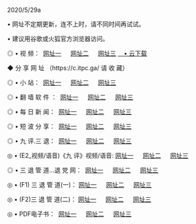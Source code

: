 <p>2020/5/29a
<p>• 网址不定期更新，连不上时，请不同时间再试试。
<p>• 建议用谷歌或火狐官方浏览器访问。
<p>◎ • 视 频： 
<a href="http://hyj.lexmarktr.com/" target="_blank">网址一</a> 　 
<a href="http://hrh.lexmarktr.com/" target="_blank">网址二</a> 　 
<a href="http://hwg.lexmarktr.com/b.html" target="_blank">网址三</a>
<a href="https://yadi.sk/d/d0sUeAOpal3njw" target="_wblank">　• 云下载 </a></p>
<p>◆ 分 享 网 址 （https://c.itpc.ga/ 请 收 藏） </p>

<p>◎ • 小 站：  
<a href="http://hyj.lexmarktr.com/f.html" target="_blank">网址一</a> 　 
<a href="http://hrh.lexmarktr.com/h.html" target="_blank">网址二</a> 　 
<a href="http://hwg.lexmarktr.com/k/" target="_blank">网址三</a></p>
<p>◎ • 翻 墙 软 件 ：  
<a href="http://hyj.lexmarktr.com/ff/" target="_blank">网址一</a> 　 
<a href="http://hrh.lexmarktr.com/s/read/a1_nd.html" target="_blank">网址二</a> 　 
<a href="http://hwg.lexmarktr.com/ff/index.html" target="_blank">网址三</a></p>
<p>◎ • 每 日 新 闻：  
<a href="http://hyj.lexmarktr.com/day/" target="_blank">网址一</a> 　 
<a href="http://hrh.lexmarktr.com/day/" target="_blank">网址二</a> 　 
<a href="http://hwg.lexmarktr.com/day/index.html" target="_blank">网址三</a></p>
<p>◎ • 短 波 分 享：  
<a href="http://hyj.lexmarktr.com/h/" target="_blank">网址一</a> 　 
<a href="http://hrh.lexmarktr.com/h/" target="_blank">网址二</a> 　 
<a href="http://hwg.lexmarktr.com/h/index.html" target="_blank">网址三</a></p>
<p>◎ • 九 评.三 退：  
<a href="http://hyj.lexmarktr.com/t/" target="_blank">网址一</a> 　 
<a href="http://hrh.lexmarktr.com/v2/index.html" target="_blank">网址二</a> 　 
<a href="http://hwg.lexmarktr.com/tt/index.html" target="_blank">网址三</a> 　</p>
<p>◎ • (E2_视频/语音)《九 评》视频/语音: 
<a href="http://hyj.lexmarktr.com/7738.html" target="_blank">网址一</a> 　 
<a href="http://hrh.lexmarktr.com/7614.html" target="_blank">网址二</a> 　 
<a href="http://hwg.lexmarktr.com/7633.html" target="_blank">网址三</a></p>
<p>◎ • 三 退 管 道...退 党 网：  
<a href="http://hyj.lexmarktr.com/go/td1.html" target="_blank">网址一</a> 　 
<a href="http://hrh.lexmarktr.com/go/td2.html" target="_blank">网址二</a> 　 
<a href="http://hwg.lexmarktr.com/go/td3.html" target="_blank">网址三</a></p>
<p>◎ • (F1) 三 退 管 道(一)： 
<a href="http://hyj.lexmarktr.com/dd/" target="_blank">网址一</a> 　 
<a href="http://hrh.lexmarktr.com/s/read/a1_tdx.html" target="_blank">网址二</a> 　 
<a href="http://hwg.lexmarktr.com/dd/" target="_blank">网址三</a></p>
<p>◎ • (F2)三 退 管 道(二)： 
<a href="http://hwg.lexmarktr.com/d/" target="_blank">网址一</a> 　 
<a href="http://hyj.lexmarktr.com/d/index.html" target="_blank">网址二</a> 　 
<a href="http://hrh.lexmarktr.com/d/" target="_blank">网址三</a></p>
<p>◎ • PDF电子书：  
<a href="http://hyj.lexmarktr.com/p/" target="_blank">网址一</a> 　 
<a href="http://hrh.lexmarktr.com/p/index.html" target="_blank">网址二</a> 　 
<a href="http://hwg.lexmarktr.com/p/" target="_blank">网址三</a></p>
